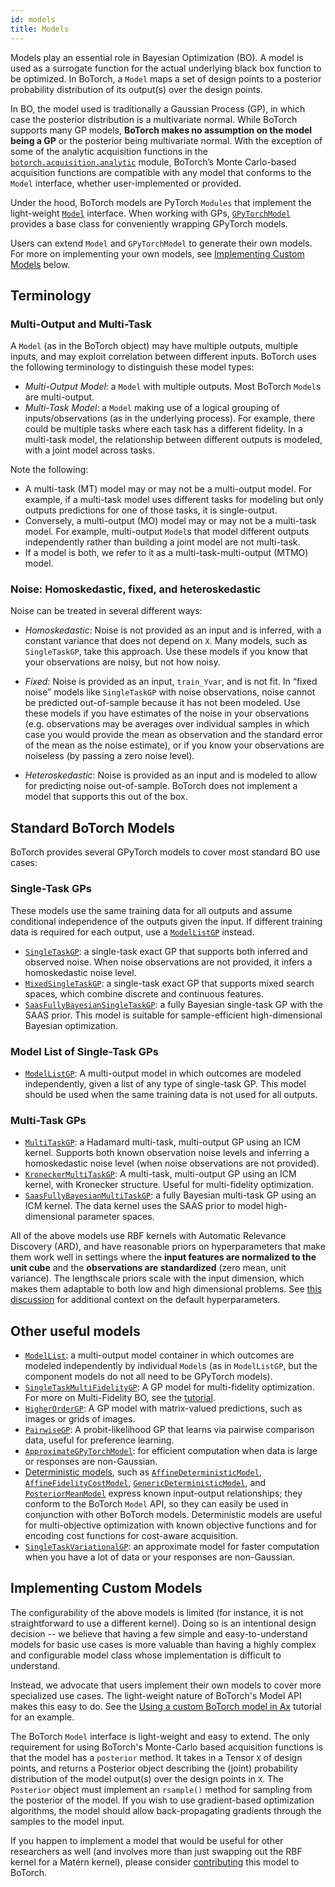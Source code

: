 ```yaml
---
id: models
title: Models
---
```


Models play an essential role in Bayesian Optimization (BO). A model is used as
a surrogate function for the actual underlying black box function to be
optimized. In BoTorch, a `Model` maps a set of design points to a posterior
probability distribution of its output(s) over the design points.

In BO, the model used is traditionally a Gaussian Process (GP), in which case
the posterior distribution is a multivariate normal. While BoTorch supports many
GP models, **BoTorch makes no assumption on the model being a GP** or the
posterior being multivariate normal. With the exception of some of the analytic
acquisition functions in the
[`botorch.acquisition.analytic`](https://botorch.readthedocs.io/en/latest/acquisition.html#analytic-acquisition-function-api)
module, BoTorch’s Monte Carlo-based acquisition functions are compatible with
any model that conforms to the `Model` interface, whether user-implemented or
provided.

Under the hood, BoTorch models are PyTorch `Modules` that implement the
light-weight [`Model`](https://botorch.readthedocs.io/en/latest/models.html#model-apis) interface. When working
with GPs,
[`GPyTorchModel`](https://botorch.readthedocs.io/en/latest/models.html#module-botorch.models.gp_regression)
provides a base class for conveniently wrapping GPyTorch models.

Users can extend `Model` and `GPyTorchModel` to generate their own models. For
more on implementing your own models, see
[Implementing Custom Models](#implementing-custom-models) below.

## Terminology

### Multi-Output and Multi-Task

A `Model` (as in the BoTorch object) may have multiple outputs, multiple inputs,
and may exploit correlation between different inputs. BoTorch uses the following
terminology to distinguish these model types:

- _Multi-Output Model_: a `Model` with multiple outputs. Most BoTorch `Model`s
  are multi-output.
- _Multi-Task Model_: a `Model` making use of a logical grouping of
  inputs/observations (as in the underlying process). For example, there could
  be multiple tasks where each task has a different fidelity. In a multi-task
  model, the relationship between different outputs is modeled, with a joint
  model across tasks.

Note the following:

- A multi-task (MT) model may or may not be a multi-output model. For example,
  if a multi-task model uses different tasks for modeling but only outputs
  predictions for one of those tasks, it is single-output.
- Conversely, a multi-output (MO) model may or may not be a multi-task model.
  For example, multi-output `Model`s that model different outputs independently
  rather than building a joint model are not multi-task.
- If a model is both, we refer to it as a multi-task-multi-output (MTMO) model.

### Noise: Homoskedastic, fixed, and heteroskedastic

Noise can be treated in several different ways:

- _Homoskedastic_: Noise is not provided as an input and is inferred, with a
  constant variance that does not depend on `X`. Many models, such as
  `SingleTaskGP`, take this approach. Use these models if you know that your
  observations are noisy, but not how noisy.

- _Fixed_: Noise is provided as an input, `train_Yvar`, and is not fit. In
  “fixed noise” models like `SingleTaskGP` with noise observations, noise cannot
  be predicted out-of-sample because it has not been modeled. Use these models
  if you have estimates of the noise in your observations (e.g. observations may
  be averages over individual samples in which case you would provide the mean
  as observation and the standard error of the mean as the noise estimate), or
  if you know your observations are noiseless (by passing a zero noise level).

- _Heteroskedastic_: Noise is provided as an input and is modeled to allow for
  predicting noise out-of-sample. BoTorch does not implement a model that
  supports this out of the box.

## Standard BoTorch Models

BoTorch provides several GPyTorch models to cover most standard BO use cases:

### Single-Task GPs

These models use the same training data for all outputs and assume conditional
independence of the outputs given the input. If different training data is
required for each output, use a
[`ModelListGP`](https://botorch.readthedocs.io/en/latest/models.html#module-botorch.models.model_list_gp_regression)
instead.

- [`SingleTaskGP`](https://botorch.readthedocs.io/en/latest/models.html#botorch.models.gp_regression.SingleTaskGP):
  a single-task exact GP that supports both inferred and observed noise. When
  noise observations are not provided, it infers a homoskedastic noise level.
- [`MixedSingleTaskGP`](https://botorch.readthedocs.io/en/latest/models.html#botorch.models.gp_regression_mixed.MixedSingleTaskGP):
  a single-task exact GP that supports mixed search spaces, which combine
  discrete and continuous features.
- [`SaasFullyBayesianSingleTaskGP`](https://botorch.readthedocs.io/en/latest/models.html#botorch.models.fully_bayesian.SaasFullyBayesianSingleTaskGP):
  a fully Bayesian single-task GP with the SAAS prior. This model is suitable
  for sample-efficient high-dimensional Bayesian optimization.

### Model List of Single-Task GPs

- [`ModelListGP`](https://botorch.readthedocs.io/en/latest/models.html#module-botorch.models.model_list_gp_regression):
  A multi-output model in which outcomes are modeled independently, given a list
  of any type of single-task GP. This model should be used when the same
  training data is not used for all outputs.

### Multi-Task GPs

- [`MultiTaskGP`](https://botorch.readthedocs.io/en/latest/models.html#module-botorch.models.multitask): a
  Hadamard multi-task, multi-output GP using an ICM kernel. Supports both known
  observation noise levels and inferring a homoskedastic noise level (when noise
  observations are not provided).
- [`KroneckerMultiTaskGP`](https://botorch.readthedocs.io/en/latest/models.html#botorch.models.multitask.KroneckerMultiTaskGP):
  A multi-task, multi-output GP using an ICM kernel, with Kronecker structure.
  Useful for multi-fidelity optimization.
- [`SaasFullyBayesianMultiTaskGP`](https://botorch.readthedocs.io/en/latest/models.html#botorch.models.fully_bayesian_multitask.SaasFullyBayesianMultiTaskGP):
  a fully Bayesian multi-task GP using an ICM kernel. The data kernel uses the
  SAAS prior to model high-dimensional parameter spaces.

All of the above models use RBF kernels with Automatic Relevance Discovery
(ARD), and have reasonable priors on hyperparameters that make them work well in
settings where the **input features are normalized to the unit cube** and the
**observations are standardized** (zero mean, unit variance). The lengthscale
priors scale with the input dimension, which makes them adaptable to both low
and high dimensional problems. See
[this discussion](https://github.com/pytorch/botorch/discussions/2451) for
additional context on the default hyperparameters.

## Other useful models

- [`ModelList`](https://botorch.readthedocs.io/en/latest/models.html#botorch.models.model.ModelList): a
  multi-output model container in which outcomes are modeled independently by
  individual `Model`s (as in `ModelListGP`, but the component models do not all
  need to be GPyTorch models).
- [`SingleTaskMultiFidelityGP`](https://botorch.readthedocs.io/en/latest/models.html#botorch.models.gp_regression_fidelity.SingleTaskMultiFidelityGP):
  A GP model for multi-fidelity optimization. For more on Multi-Fidelity BO, see
  the [tutorial](tutorials/discrete_multi_fidelity_bo).
- [`HigherOrderGP`](https://botorch.readthedocs.io/en/latest/models.html#botorch.models.higher_order_gp.HigherOrderGP):
  A GP model with matrix-valued predictions, such as images or grids of images.
- [`PairwiseGP`](https://botorch.readthedocs.io/en/latest/models.html#module-botorch.models.pairwise_gp): A
  probit-likelihood GP that learns via pairwise comparison data, useful for
  preference learning.
- [`ApproximateGPyTorchModel`](https://botorch.readthedocs.io/en/latest/models.html#botorch.models.approximate_gp.ApproximateGPyTorchModel):
  for efficient computation when data is large or responses are non-Gaussian.
- [Deterministic models](https://botorch.readthedocs.io/en/latest/models.html#module-botorch.models.deterministic),
  such as
  [`AffineDeterministicModel`](https://botorch.readthedocs.io/en/latest/models.html#botorch.models.deterministic.AffineDeterministicModel),
  [`AffineFidelityCostModel`](https://botorch.readthedocs.io/en/latest/models.html#botorch.models.cost.AffineFidelityCostModel),
  [`GenericDeterministicModel`](https://botorch.readthedocs.io/en/latest/models.html#botorch.models.deterministic.GenericDeterministicModel),
  and
  [`PosteriorMeanModel`](https://botorch.readthedocs.io/en/latest/models.html#botorch.models.deterministic.PosteriorMeanModel)
  express known input-output relationships; they conform to the BoTorch `Model`
  API, so they can easily be used in conjunction with other BoTorch models.
  Deterministic models are useful for multi-objective optimization with known
  objective functions and for encoding cost functions for cost-aware
  acquisition.
- [`SingleTaskVariationalGP`](https://botorch.readthedocs.io/en/latest/models.html#botorch.models.approximate_gp.SingleTaskVariationalGP):
  an approximate model for faster computation when you have a lot of data or
  your responses are non-Gaussian.

## Implementing Custom Models

The configurability of the above models is limited (for instance, it is not
straightforward to use a different kernel). Doing so is an intentional design
decision -- we believe that having a few simple and easy-to-understand models
for basic use cases is more valuable than having a highly complex and
configurable model class whose implementation is difficult to understand.

Instead, we advocate that users implement their own models to cover more
specialized use cases. The light-weight nature of BoTorch's Model API makes this
easy to do. See the
[Using a custom BoTorch model in Ax](tutorials/custom_botorch_model_in_ax)
tutorial for an example.

The BoTorch `Model` interface is light-weight and easy to extend. The only
requirement for using BoTorch's Monte-Carlo based acquisition functions is that
the model has a `posterior` method. It takes in a Tensor `X` of design points,
and returns a Posterior object describing the (joint) probability distribution
of the model output(s) over the design points in `X`. The `Posterior` object
must implement an `rsample()` method for sampling from the posterior of the
model. If you wish to use gradient-based optimization algorithms, the model
should allow back-propagating gradients through the samples to the model input.

If you happen to implement a model that would be useful for other researchers as
well (and involves more than just swapping out the RBF kernel for a Matérn
kernel), please consider [contributing](getting_started#contributing) this model
to BoTorch.
